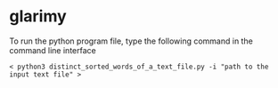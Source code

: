 # glarimy

To run the python program file, type the following command in the command line interface

    < python3 distinct_sorted_words_of_a_text_file.py -i "path to the input text file" >
